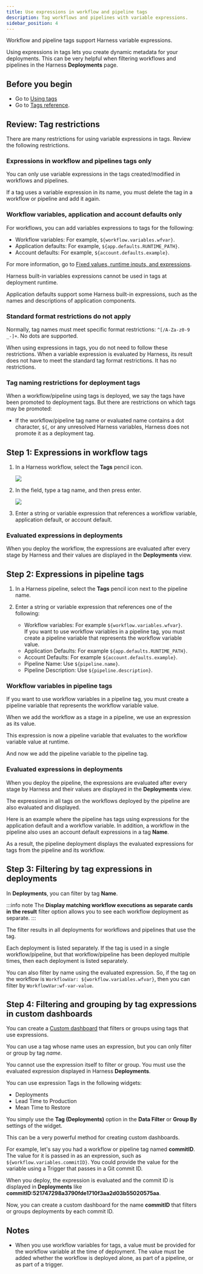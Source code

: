 ```yaml
---
title: Use expressions in workflow and pipeline tags
description: Tag workflows and pipelines with variable expressions.
sidebar_position: 4
---
```


Workflow and pipeline tags support Harness variable expressions.

Using expressions in tags lets you create dynamic metadata for your deployments. This can be very helpful when filtering workflows and pipelines in the Harness **Deployments** page.

## Before you begin

* Go to [Using tags](/docs/platform/Tags/tags/)
* Go to [Tags reference](/docs/platform/references/tags-reference/).

## Review: Tag restrictions

There are many restrictions for using variable expressions in tags. Review the following restrictions.

### Expressions in workflow and pipelines tags only

You can only use variable expressions in the tags created/modified in workflows and pipelines.

If a tag uses a variable expression in its name, you must delete the tag in a workflow or pipeline and add it again.

### Workflow variables, application and account defaults only

For workflows, you can add variables expressions to tags for the following:

* Workflow variables: For example, `${workflow.variables.wfvar}`.
* Application defaults: For example, `${app.defaults.RUNTIME_PATH}`.
* Account defaults: For example, `${account.defaults.example}`.

For more information, go to [Fixed values, runtime inputs, and expressions](/docs/platform/references/runtime-inputs/).

Harness built-in variables expressions cannot be used in tags at deployment runtime.

Application defaults support some Harness built-in expressions, such as the names and descriptions of application components.

### Standard format restrictions do not apply

Normally, tag names must meet specific format restrictions: `^[/A-Za-z0-9 _-]+`. No dots are supported.

When using expressions in tags, you do not need to follow these restrictions. When a variable expression is evaluated by Harness, its result does not have to meet the standard tag format restrictions. It has no restrictions.

### Tag naming restrictions for deployment tags

When a workflow/pipeline using tags is deployed, we say the tags have been promoted to deployment tags. But there are restrictions on which tags may be promoted:

* If the workflow/pipeline tag name or evaluated name contains a dot character, `${`, or any unresolved Harness variables, Harness does not promote it as a deployment tag.

## Step 1: Expressions in workflow tags

1. In a Harness workflow, select the **Tags** pencil icon.

   ![](./static/tags-001.png)

2. In the field, type a tag name, and then press enter.

   ![](./static/tags-002.png)

3. Enter a string or variable expression that references a workflow variable, application default, or account default.

### Evaluated expressions in deployments

When you deploy the workflow, the expressions are evaluated after every stage by Harness and their values are displayed in the **Deployments** view.

## Step 2: Expressions in pipeline tags

1. In a Harness pipeline, select the **Tags** pencil icon next to the pipeline name.

2. Enter a string or variable expression that references one of the following:

   * Workflow variables: For example `${workflow.variables.wfvar}`.  
If you want to use workflow variables in a pipeline tag, you must create a pipeline variable that represents the workflow variable value.
   * Application Defaults: For example `${app.defaults.RUNTIME_PATH}`.
   * Account Defaults: For example `${account.defaults.example}`.
   * Pipeline Name: Use `${pipeline.name}`.
   * Pipeline Description: Use `${pipeline.description}`.

### Workflow variables in pipeline tags

If you want to use workflow variables in a pipeline tag, you must create a pipeline variable that represents the workflow variable value.

When we add the workflow as a stage in a pipeline, we use an expression as its value.

This expression is now a pipeline variable that evaluates to the workflow variable value at runtime.

And now we add the pipeline variable to the pipeline tag.

### Evaluated expressions in deployments

When you deploy the pipeline, the expressions are evaluated after every stage by Harness and their values are displayed in the **Deployments** view.

The expressions in all tags on the workflows deployed by the pipeline are also evaluated and displayed.

Here is an example where the pipeline has tags using expressions for the application default and a workflow variable. In addition, a workflow in the pipeline also uses an account default expressions in a tag **Name**.

As a result, the pipeline deployment displays the evaluated expressions for tags from the pipeline and its workflow.

## Step 3: Filtering by tag expressions in deployments

In **Deployments**, you can filter by tag **Name**.

:::info note
The **Display matching workflow executions as separate cards in the result** filter option allows you to see each workflow deployment as separate.
:::

The filter results in all deployments for workflows and pipelines that use the tag.

Each deployment is listed separately. If the tag is used in a single workflow/pipeline, but that workflow/pipeline has been deployed multiple times, then each deployment is listed separately.

You can also filter by name using the evaluated expression. So, if the tag on the workflow is `WorkflowVar: ${workflow.variables.wfvar}`, then you can filter by `WorkflowVar:wf-var-value`.

## Step 4: Filtering and grouping by tag expressions in custom dashboards

You can create a [Custom dashboard](/docs/platform/dashboards/dashboards-overview/) that filters or groups using tags that use expressions.

You can use a tag whose name uses an expression, but you can only filter or group by tag *name*.

You cannot use the expression itself to filter or group. You must use the evaluated expression displayed in Harness **Deployments**.

You can use expression Tags in the following widgets:

* Deployments
* Lead Time to Production
* Mean Time to Restore

You simply use the **Tag (Deployments)** option in the **Data Filter** or **Group By** settings of the widget.

This can be a very powerful method for creating custom dashboards.

For example, let's say you had a workflow or pipeline tag named **commitID**. The value for it is passed in as an expression, such as `${workflow.variables.commitID}`. You could provide the value for the variable using a Trigger that passes in a Git commit ID.

When you deploy, the expression is evaluated and the commit ID is displayed in **Deployments** like **commitID:521747298a3790fde1710f3aa2d03b55020575aa**.

Now, you can create a custom dashboard for the name **commitID** that filters or groups deployments by each commit ID.

## Notes

* When you use workflow variables for tags, a value must be provided for the workflow variable at the time of deployment. The value must be added whether the workflow is deployed alone, as part of a pipeline, or as part of a trigger.
